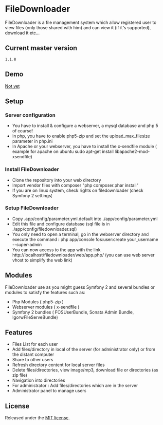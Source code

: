 FileDownloader
==============

FileDownloader is a file management system which allow registered user to view files (only those shared with him) and can view it (if it's supported), download it etc...


Current master version
----------------------

```
1.1.8
```


Demo
----

[Not yet](http://)


Setup
-----

### Server configuration
    
* You have to install & configure a webserver, a mysql database and php 5 of course!
* In php, you have to enable php5-zip and set the upload_max_filesize parameter in php.ini
* In Apache or your webserver, you have to install the x-sendfile module ( example for apache on ubuntu sudo apt-get install libapache2-mod-xsendfile)
    
### Install FileDownloader
    
* Clone the repository into your web directory
* Import vendor files with composer "php composer.phar install"
* If you are on linux system, check rights on filedownloader (check Symfony 2 settings)
    
### Setup FileDownloader
    
* Copy .app/config/parameter.yml.default into ./app/config/parameter.yml
* Edit this file and configure database (sql file is in ./app/config/filedownloader.sql)
* You only need to open a terminal, go in the webserver directory and execute the command : php app/console fos:user:create your_username --super-admin
* You can now access to the app with the link http://localhost/filedownloader/web/app.php/ (you can use web server vhost to simplify the web link)
    

Modules
-------

FileDownloader use as you might guess Symfony 2 and several bundles or modules to satisfy the features such as:

* Php Modules ( php5-zip )
* Webserver modules ( x-sendfile )
* Symfony 2 bundles ( FOSUserBundle, Sonata Admin Bundle, IgorwFileServeBundle)
    

Features
--------

* Files List for each user
* Add files/directory in local of the server (for administrator only) or from the distant computer
* Share to other users
* Refresh directory content for local server files
* Delete files/directories, view image/mp3, download file or directories (as zip file)
* Navigation into directories
* For administrator : Add files/directories which are in the server
* Administrator panel to manage users
    

License
-------

Released under the [MIT license](http://www.opensource.org/licenses/MIT).

